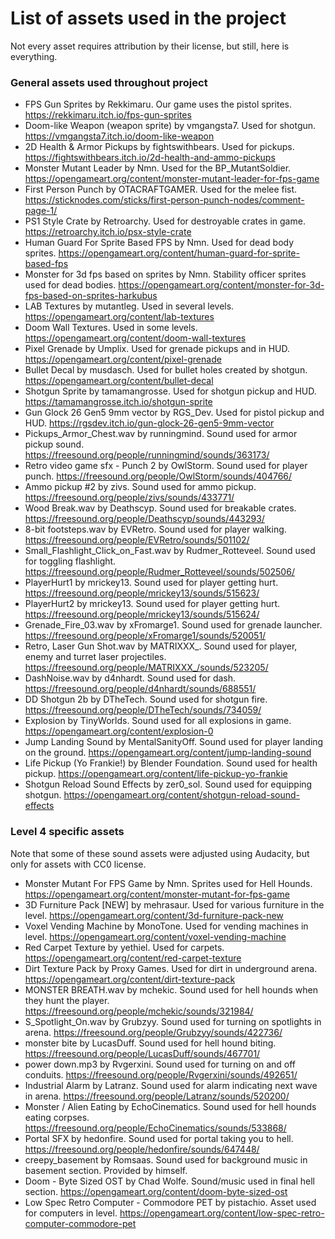 # List of assets used in the project
Not every asset requires attribution by their license, but still, here is everything.
### General assets used throughout project
- FPS Gun Sprites by Rekkimaru. Our game uses the pistol sprites. https://rekkimaru.itch.io/fps-gun-sprites
- Doom-like Weapon (weapon sprite) by vmgangsta7. Used for shotgun. https://vmgangsta7.itch.io/doom-like-weapon
- 2D Health & Armor Pickups by fightswithbears. Used for pickups. https://fightswithbears.itch.io/2d-health-and-ammo-pickups
- Monster Mutant Leader by Nmn. Used for the BP_MutantSoldier. https://opengameart.org/content/monster-mutant-leader-for-fps-game
- First Person Punch by OTACRAFTGAMER. Used for the melee fist. https://sticknodes.com/sticks/first-person-punch-nodes/comment-page-1/
- PS1 Style Crate by Retroarchy. Used for destroyable crates in game. https://retroarchy.itch.io/psx-style-crate
- Human Guard For Sprite Based FPS by Nmn. Used for dead body sprites. https://opengameart.org/content/human-guard-for-sprite-based-fps
- Monster for 3d fps based on sprites by Nmn. Stability officer sprites used for dead bodies. https://opengameart.org/content/monster-for-3d-fps-based-on-sprites-harkubus
- LAB Textures by mutantleg. Used in several levels. https://opengameart.org/content/lab-textures
- Doom Wall Textures. Used in some levels. https://opengameart.org/content/doom-wall-textures
- Pixel Grenade by Umplix. Used for grenade pickups and in HUD. https://opengameart.org/content/pixel-grenade
- Bullet Decal by musdasch. Used for bullet holes created by shotgun. https://opengameart.org/content/bullet-decal
- Shotgun Sprite by tamamangrosse. Used for shotgun pickup and HUD. https://tamamangrosse.itch.io/shotgun-sprite
- Gun Glock 26 Gen5 9mm vector by RGS_Dev. Used for pistol pickup and HUD. https://rgsdev.itch.io/gun-glock-26-gen5-9mm-vector
- Pickups_Armor_Chest.wav by runningmind. Sound used for armor pickup sound. https://freesound.org/people/runningmind/sounds/363173/
- Retro video game sfx - Punch 2 by OwlStorm. Sound used for player punch. https://freesound.org/people/OwlStorm/sounds/404766/
- Ammo pickup #2 by zivs. Sound used for ammo pickup. https://freesound.org/people/zivs/sounds/433771/
- Wood Break.wav by Deathscyp. Sound used for breakable crates. https://freesound.org/people/Deathscyp/sounds/443293/
- 8-bit footsteps.wav by EVRetro. Sound used for player walking. https://freesound.org/people/EVRetro/sounds/501102/
- Small_Flashlight_Click_on_Fast.wav by Rudmer_Rotteveel. Sound used for toggling flashlight. https://freesound.org/people/Rudmer_Rotteveel/sounds/502506/
- PlayerHurt1 by mrickey13. Sound used for player getting hurt. https://freesound.org/people/mrickey13/sounds/515623/
- PlayerHurt2 by mrickey13. Sound used for player getting hurt. https://freesound.org/people/mrickey13/sounds/515624/
- Grenade_Fire_03.wav by xFromarge1. Sound used for grenade launcher. https://freesound.org/people/xFromarge1/sounds/520051/
- Retro, Laser Gun Shot.wav by MATRIXXX_. Sound used for player, enemy and turret laser projectiles. https://freesound.org/people/MATRIXXX_/sounds/523205/
- DashNoise.wav by d4nhardt. Sound used for dash. https://freesound.org/people/d4nhardt/sounds/688551/
- DD Shotgun 2b by DTheTech. Sound used for shotgun fire. https://freesound.org/people/DTheTech/sounds/734059/
- Explosion by TinyWorlds. Sound used for all explosions in game. https://opengameart.org/content/explosion-0
- Jump Landing Sound by MentalSanityOff. Sound used for player landing on the ground. https://opengameart.org/content/jump-landing-sound
- Life Pickup (Yo Frankie!) by Blender Foundation. Sound used for health pickup. https://opengameart.org/content/life-pickup-yo-frankie
- Shotgun Reload Sound Effects by zer0_sol. Sound used for equipping shotgun. https://opengameart.org/content/shotgun-reload-sound-effects

### Level 4 specific assets
Note that some of these sound assets were adjusted using Audacity, but only for assets with CC0 license.
- Monster Mutant For FPS Game by Nmn. Sprites used for Hell Hounds. https://opengameart.org/content/monster-mutant-for-fps-game
- 3D Furniture Pack [NEW] by mehrasaur. Used for various furniture in the level. https://opengameart.org/content/3d-furniture-pack-new
- Voxel Vending Machine by MonoTone. Used for vending machines in level. https://opengameart.org/content/voxel-vending-machine
- Red Carpet Texture by yethiel. Used for carpets. https://opengameart.org/content/red-carpet-texture
- Dirt Texture Pack by Proxy Games. Used for dirt in underground arena. https://opengameart.org/content/dirt-texture-pack
- MONSTER BREATH.wav by mchekic. Sound used for hell hounds when they hunt the player. https://freesound.org/people/mchekic/sounds/321984/
- S_Spotlight_On.wav by Grubzyy. Sound used for turning on spotlights in arena. https://freesound.org/people/Grubzyy/sounds/422736/
- monster bite by LucasDuff. Sound used for hell hound biting. https://freesound.org/people/LucasDuff/sounds/467701/
- power down.mp3 by Rvgerxini. Sound used for turning on and off conduits. https://freesound.org/people/Rvgerxini/sounds/492651/
- Industrial Alarm by Latranz. Sound used for alarm indicating next wave in arena. https://freesound.org/people/Latranz/sounds/520200/
- Monster / Alien Eating by EchoCinematics. Sound used for hell hounds eating corpses. https://freesound.org/people/EchoCinematics/sounds/533868/
- Portal SFX by hedonfire. Sound used for portal taking you to hell. https://freesound.org/people/hedonfire/sounds/647448/
- creepy_basement by Romsaas. Sound used for background music in basement section. Provided by himself.
- Doom - Byte Sized OST by Chad Wolfe. Sound/music used in final hell section. https://opengameart.org/content/doom-byte-sized-ost
- Low Spec Retro Computer - Commodore PET by pistachio. Asset used for computers in level. https://opengameart.org/content/low-spec-retro-computer-commodore-pet